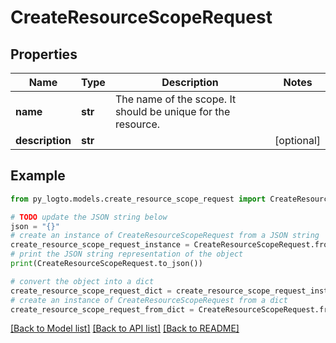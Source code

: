 # CreateResourceScopeRequest


## Properties

Name | Type | Description | Notes
------------ | ------------- | ------------- | -------------
**name** | **str** | The name of the scope. It should be unique for the resource. | 
**description** | **str** |  | [optional] 

## Example

```python
from py_logto.models.create_resource_scope_request import CreateResourceScopeRequest

# TODO update the JSON string below
json = "{}"
# create an instance of CreateResourceScopeRequest from a JSON string
create_resource_scope_request_instance = CreateResourceScopeRequest.from_json(json)
# print the JSON string representation of the object
print(CreateResourceScopeRequest.to_json())

# convert the object into a dict
create_resource_scope_request_dict = create_resource_scope_request_instance.to_dict()
# create an instance of CreateResourceScopeRequest from a dict
create_resource_scope_request_from_dict = CreateResourceScopeRequest.from_dict(create_resource_scope_request_dict)
```
[[Back to Model list]](../README.md#documentation-for-models) [[Back to API list]](../README.md#documentation-for-api-endpoints) [[Back to README]](../README.md)


